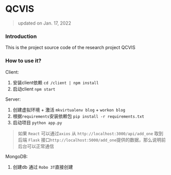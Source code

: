 # QCVIS

> updated on Jan. 17, 2022

### Introduction
This is the project source code of the research project QCVIS


### How to use it?

Client:
1. 安装client依赖 `cd /client | npm install`
2. 启动client `npm start`

Server:
1. 创建虚拟环境 + 激活 `mkvirtualenv blog` + `workon blog`
2. 根据`requirements`安装依赖包 `pip install -r requirements.txt`
3. 启动项目 `python app.py`

> 如果 `React` 可以通过`axios` 从 `http://localhost:3000/api/add_one` 取到后端 `Flask` 接口`http://localhost:5000/add_one`提供的数据，那么说明前后台可以正常通信


MongoDB:
1. 创建db 通过 `Robo 3T`直接创建

